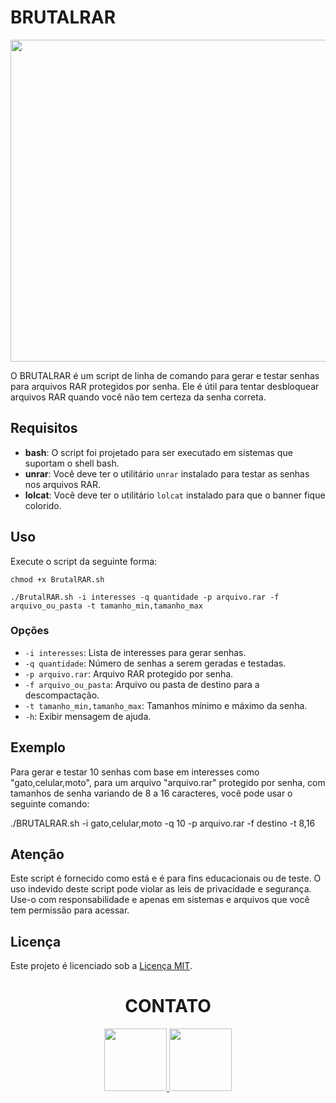 # BRUTALRAR
<div align="center">
<img src="https://cdn.discordapp.com/attachments/1000154460808556675/1140992383354425357/e.png" width="515px" />
</div>

O BRUTALRAR é um script de linha de comando para gerar e testar senhas para arquivos RAR protegidos por senha. Ele é útil para tentar desbloquear arquivos RAR quando você não tem certeza da senha correta.

## Requisitos

- **bash**: O script foi projetado para ser executado em sistemas que suportam o shell bash.
- **unrar**: Você deve ter o utilitário `unrar` instalado para testar as senhas nos arquivos RAR.
- **lolcat**: Você deve ter o utilitário `lolcat` instalado para que o banner fique colorido.
## Uso

Execute o script da seguinte forma:

`chmod +x BrutalRAR.sh`

`./BrutalRAR.sh -i interesses -q quantidade -p arquivo.rar -f arquivo_ou_pasta -t tamanho_min,tamanho_max`

### Opções

- `-i interesses`: Lista de interesses para gerar senhas.
- `-q quantidade`: Número de senhas a serem geradas e testadas.
- `-p arquivo.rar`: Arquivo RAR protegido por senha.
- `-f arquivo_ou_pasta`: Arquivo ou pasta de destino para a descompactação.
- `-t tamanho_min,tamanho_max`: Tamanhos mínimo e máximo da senha.
- `-h`: Exibir mensagem de ajuda.

## Exemplo

Para gerar e testar 10 senhas com base em interesses como "gato,celular,moto", para um arquivo "arquivo.rar" protegido por senha, com tamanhos de senha variando de 8 a 16 caracteres, você pode usar o seguinte comando:

./BRUTALRAR.sh -i gato,celular,moto -q 10 -p arquivo.rar -f destino -t 8,16


## Atenção

Este script é fornecido como está e é para fins educacionais ou de teste. O uso indevido deste script pode violar as leis de privacidade e segurança. Use-o com responsabilidade e apenas em sistemas e arquivos que você tem permissão para acessar.

## Licença

Este projeto é licenciado sob a [Licença MIT](LICENSE).

<div align="center">
<h1>CONTATO</h1>
<a href="https://www.instagram.com/slayerkkk_/" target="_blank">
  <img src="https://cdn.discordapp.com/attachments/1000154460808556675/1089642850469294090/IMG_1953.png" width="100px">
</a>
<a href="https://discord.com/channels/@me/1000154460808556675" target="_blank">
  <img src="https://cdn.discordapp.com/attachments/1000154460808556675/1096626780191850496/discord-logo-1-1.png" width="100px">
</a>
</div>
